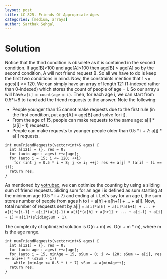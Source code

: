 ```yaml
---
layout: post
title: LC 825. Friends Of Appropriate Ages
categories: [medium, arrays]
author: Sarthak Sehgal
---
```

# Solution
Notice that the third condition is obsolete as it is contained in the second condition. If age[B]>100 and age[A]<100 then age[B] > age[A] so by the second condition, A will not friend request B. So all we have to do is keep the first two conditions in mind. Now, the constraints mention that 1 <= ages[i] <= 120. We can simply have an array of length 121 (1-indexed rather than 0-indexed) which stores the count of people of age = i. So our array `a` will have `a[i] = count(age = i)`. Then, for each age i, we can start from 0.5*i+8 to i and add the friend requests to the answer. Note the following:
- People younger than 15 cannot make requests due to the first rule (in the first condition, put age[A] = age[B] and solve for it).
- From the age of 15, people can make requests to the same age: a[i] * (a[i] - 1) requests.
- People can make requests to younger people older than 0.5 * i + 7: a[j] * a[i] requests.
```
int numFriendRequests(vector<int>& ages) {
  int a[121] = {}, res = 0;
  for (auto age : ages) ++a[age];
  for (auto i = 15; i <= 120; ++i)
    for (int j = 0.5 * i + 8; j <= i; ++j) res += a[j] * (a[i] - (i == j));
  return res;
}
```

As mentioned by [votrubac](https://leetcode.com/problems/friends-of-appropriate-ages/discuss/126930/C%2B%2B-5-lines-O(n)-sliding-sum), we can optimize the counting by using a sliding sum of friend requests. Sliding sum for an age i is defined as sum starting at the minimum age (0.5 * i + 7) and ending at i. Let's say for an age i, the sum stores number of people from ages h to i = a[h] + a[h+1] + ... + a[i]. Now, total number of requests sent by a[i] = `a[i]*a[h] + a[i]*a[h+1] + ... + a[i]*a[i-1] + a[i]*(a[i]-1)` = `a[i]*(a[h] + a[h+1] + ... + a[i-1] + a[i] - 1)` = `a[i]*(slidingSum - 1)`.

The complexity of optimized solution is O(n + m) vs. O(n + m * m), where m is the age range.
```
int numFriendRequests(vector<int>& ages) {
  int a[121] = {}, res = 0;
  for (auto age : ages) ++a[age];
  for (auto i = 15, minAge = 15, sSum = 0; i <= 120; sSum += a[i], res += a[i++] * (sSum - 1))
    while (minAge <= 0.5 * i + 7) sSum -= a[minAge++];
  return res;
}
```
